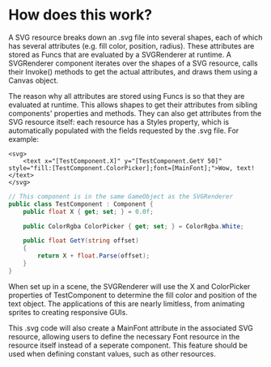 # How does this work?

A SVG resource breaks down an .svg file into several shapes, each of which has several attributes (e.g. fill color, position,
radius). These attributes are stored as Funcs that are evaluated by a SVGRenderer at runtime. A SVGRenderer component iterates
over the shapes of a SVG resource, calls their Invoke() methods to get the actual attributes, and draws them using a Canvas object.

The reason why all attributes are stored using Funcs is so that they are evaluated at runtime. This allows shapes to get their
attributes from sibling components' properties and methods. They can also get attributes from the SVG resource itself: each resource
has a Styles property, which is automatically populated with the fields requested by the .svg file. For example:

```
<svg>
    <text x="[TestComponent.X]" y="[TestComponent.GetY 50]" style="fill:[TestComponent.ColorPicker];font=[MainFont];">Wow, text!</text>
</svg>
```

```cs
// This component is in the same GameObject as the SVGRenderer
public class TestComponent : Component {
    public float X { get; set; } = 0.0f;

    public ColorRgba ColorPicker { get; set; } = ColorRgba.White;

    public float GetY(string offset)
    {
        return X + float.Parse(offset);
    }
}
```

When set up in a scene, the SVGRenderer will use the X and ColorPicker properties of TestComponent to determine the fill color and
position of the text object. The applications of this are nearly limitless, from animating sprites to creating responsive GUIs.

This .svg code will also create a MainFont attribute in the associated SVG resource, allowing users to define the necessary Font
resource in the resource itself instead of a seperate component. This feature should be used when defining constant values, such
as other resources.

